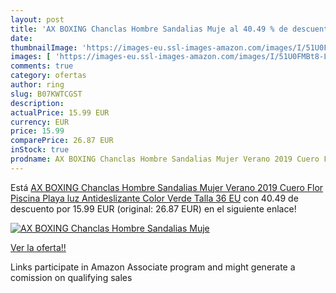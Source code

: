 ```yaml
---
layout: post
title: 'AX BOXING Chanclas Hombre Sandalias Muje al 40.49 % de descuento'
date: 
thumbnailImage: 'https://images-eu.ssl-images-amazon.com/images/I/51U0FMBt8-L._SL200_.jpg'
images: [ 'https://images-eu.ssl-images-amazon.com/images/I/51U0FMBt8-L._SL200_.jpg' ]
comments: true
category: ofertas
author: ring
slug: B07KWTCGST
description:
actualPrice: 15.99 EUR
currency: EUR
price: 15.99
comparePrice: 26.87 EUR
inStock: true
prodname: AX BOXING Chanclas Hombre Sandalias Mujer Verano 2019 Cuero Flor Piscina Playa luz Antideslizante  Color Verde  Talla 36 EU
---
```


Está [AX BOXING Chanclas Hombre Sandalias Mujer Verano 2019 Cuero Flor Piscina Playa luz Antideslizante  Color Verde  Talla 36 EU](https://www.amazon.es/dp/B07KWTCGST/?tag=tolees-21) con 40.49 de descuento por 15.99 EUR (original: 26.87 EUR) en el siguiente enlace!

[![AX BOXING Chanclas Hombre Sandalias Muje](https://images-eu.ssl-images-amazon.com/images/I/51U0FMBt8-L._SL200_.jpg)](https://www.amazon.es/dp/B07KWTCGST/?tag=tolees-21)

[Ver la oferta!!](https://www.amazon.es/dp/B07KWTCGST/?tag=tolees-21)

Links participate in Amazon Associate program and might generate a comission on qualifying sales


